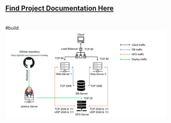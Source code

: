 ## [Find Project Documentation Here](https://github.com/Micah-Shallom/DevOps_Projects/tree/main/9.Continuous_Integration_pipeline_for_tooling_website)
#

#build
![](./img/arc.png)